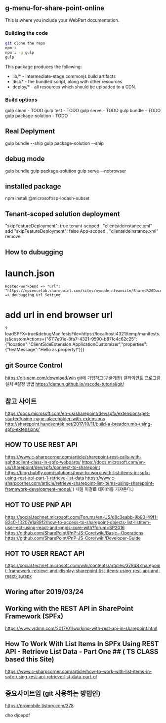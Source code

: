 ## g-menu-for-share-point-online

This is where you include your WebPart documentation.

### Building the code

```bash
git clone the repo
npm i
npm i -g gulp
gulp
```

This package produces the following:

* lib/* - intermediate-stage commonjs build artifacts
* dist/* - the bundled script, along with other resources
* deploy/* - all resources which should be uploaded to a CDN.

### Build options

gulp clean - TODO
gulp test - TODO
gulp serve - TODO
gulp bundle - TODO
gulp package-solution - TODO

## Real Deplyment ##
gulp bundle --ship
gulp package-solution --ship

## debug mode ###
gulp bundle
gulp package-solution
gulp serve --nobrowser

## installed package ##
npm install @microsoft/sp-lodash-subset

## Tenant-scoped solution deployment ##
 "skipFeatureDeployment": true  tenant-scoped  , "clientsideinstance.xml"  add
 "skipFeatureDeployment": false App-scoped     , "clientsideinstance.xml"  remove

## How to dubugging  ###
# launch.json
    Hosted-workbend => "url": "https://epiencelab.sharepoint.com/sites/mymodernteamsite/Shared%20Documents/Forms/AllItems.aspx", => deubugging Url Setting
# add url in end browser url
?loadSPFX=true&debugManifestsFile=https://localhost:4321/temp/manifests.js&customActions={"6117e91e-8fa7-4321-9590-b87fc4c62c25":{"location":"ClientSideExtension.ApplicationCustomizer","properties":{"testMessage":"Hello as property!"}}}


## git Source Control ##
https://git-scm.com/download/win
git에 가입하고(구글계정) 클라이언트 프로그램 설치
#설정 방법
https://demun.github.io/vscode-tutorial/git/ 





## 참고 사이트 ###
https://docs.microsoft.com/en-us/sharepoint/dev/spfx/extensions/get-started/using-page-placeholder-with-extensions
http://sharepoint.handsontek.net/2017/10/11/build-a-breadcrumb-using-spfx-extensions/

## HOW TO USE REST API ## 
https://www.c-sharpcorner.com/article/sharepoint-rest-calls-with-sphttpclient-class-in-spfx-webparts/
https://docs.microsoft.com/en-us/sharepoint/dev/spfx/connect-to-sharepoint
https://blog.hubfly.com/solutions/how-to-work-with-list-items-in-spfx-using-rest-api-part-1-retrieve-list-data
https://www.c-sharpcorner.com/article/retrieve-sharepoint-list-items-using-sharepoint-framework-development-model/ ( 내일 이걸로 데이터를 가쟈온다.)

## HOT TO USE PNP API  ###
https://social.technet.microsoft.com/Forums/en-US/d8c3eabb-9b93-49f1-82c0-10207e1a89f2/how-to-access-to-sharepoint-objects-list-listitem-user-ect-using-react-and-pnpjs-core-with?forum=SP2016
https://github.com/SharePoint/PnP-JS-Core/wiki/Basic--Operations
https://github.com/SharePoint/PnP-JS-Core/wiki/Developer-Guide

## HOT TO USER REACT API ####
https://social.technet.microsoft.com/wiki/contents/articles/37948.sharepoint-framework-retrieve-and-display-sharepoint-list-items-using-rest-api-and-react-js.aspx

## Woring after 2019/03/24 ##
## Working with the REST API in SharePoint Framework (SPFx) ##
https://www.vrdmn.com/2017/01/working-with-rest-api-in-sharepoint.html

	
## How To Work With List Items In SPFx Using REST API - Retrieve List Data - Part One ## ( TS CLASS based this Site)
https://www.c-sharpcorner.com/article/how-to-work-with-list-items-in-spfx-using-rest-api-retrieve-list-data-part-o/

## 중요사이트임 (git 사용하는 방법인)
https://promobile.tistory.com/378

dho djqepdf
